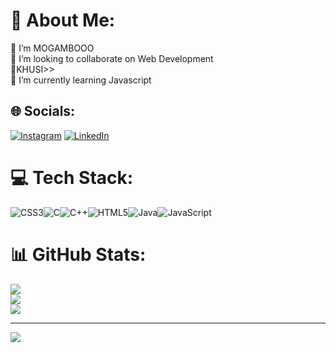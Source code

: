 # 💫 About Me:
🔭 I’m MOGAMBOOO<br>👯 I’m looking to collaborate on Web Development<br>🤝KHUSI>><br>🌱 I’m currently learning Javascript<br>


## 🌐 Socials:
[![Instagram](https://img.shields.io/badge/Instagram-%23E4405F.svg?logo=Instagram&logoColor=white)](https://instagram.com/your_instagram_username) [![LinkedIn](https://img.shields.io/badge/LinkedIn-%230077B5.svg?logo=linkedin&logoColor=white)](https://linkedin.com/in/your_linkedin_username) 

# 💻 Tech Stack:
![CSS3](https://img.shields.io/badge/css3-%231572B6.svg?style=flat-square&logo=css3&logoColor=white)![C](https://img.shields.io/badge/c-%2300599C.svg?style=flat-square&logo=c&logoColor=white)![C++](https://img.shields.io/badge/c++-%2300599C.svg?style=flat-square&logo=c%2B%2B&logoColor=white)![HTML5](https://img.shields.io/badge/html5-%23E34F26.svg?style=flat-square&logo=html5&logoColor=white)![Java](https://img.shields.io/badge/java-%23ED8B00.svg?style=flat-square&logo=java&logoColor=white)![JavaScript](https://img.shields.io/badge/javascript-%23323330.svg?style=flat-square&logo=javascript&logoColor=%23F7DF1E)
# 📊 GitHub Stats:
![](https://github-readme-stats.vercel.app/api?username=mogamboxx&theme=dark&hide_border=false&include_all_commits=false&count_private=false)<br/>
![](https://github-readme-streak-stats.herokuapp.com/?user=mogamboxx&theme=dark&hide_border=false)<br/>
![](https://github-readme-stats.vercel.app/api/top-langs/?username=mogamboxx&theme=dark&hide_border=false&include_all_commits=false&count_private=false&layout=compact)

---
[![](https://visitcount.itsvg.in/api?id=mogamboxx&icon=0&color=0)](https://visitcount.itsvg.in)

<!-- Proudly created with GPRM ( https://gprm.itsvg.in ) -->
